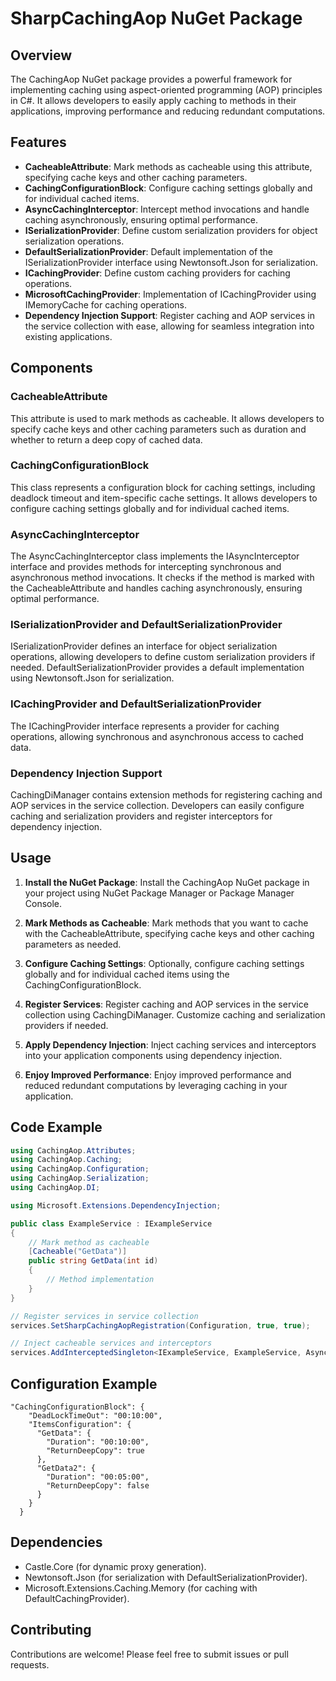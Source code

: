 # SharpCachingAop NuGet Package

## Overview

The CachingAop NuGet package provides a powerful framework for implementing caching using aspect-oriented programming (AOP) principles in C#. It allows developers to easily apply caching to methods in their applications, improving performance and reducing redundant computations.

## Features

- **CacheableAttribute**: Mark methods as cacheable using this attribute, specifying cache keys and other caching parameters.
- **CachingConfigurationBlock**: Configure caching settings globally and for individual cached items.
- **AsyncCachingInterceptor**: Intercept method invocations and handle caching asynchronously, ensuring optimal performance.
- **ISerializationProvider**: Define custom serialization providers for object serialization operations.
- **DefaultSerializationProvider**: Default implementation of the ISerializationProvider interface using Newtonsoft.Json for serialization.
- **ICachingProvider**: Define custom caching providers for caching operations.
- **MicrosoftCachingProvider**: Implementation of ICachingProvider using IMemoryCache for caching operations.
- **Dependency Injection Support**: Register caching and AOP services in the service collection with ease, allowing for seamless integration into existing applications.

## Components

### CacheableAttribute

This attribute is used to mark methods as cacheable. It allows developers to specify cache keys and other caching parameters such as duration and whether to return a deep copy of cached data.

### CachingConfigurationBlock

This class represents a configuration block for caching settings, including deadlock timeout and item-specific cache settings. It allows developers to configure caching settings globally and for individual cached items.

### AsyncCachingInterceptor

The AsyncCachingInterceptor class implements the IAsyncInterceptor interface and provides methods for intercepting synchronous and asynchronous method invocations. It checks if the method is marked with the CacheableAttribute and handles caching asynchronously, ensuring optimal performance.

### ISerializationProvider and DefaultSerializationProvider

ISerializationProvider defines an interface for object serialization operations, allowing developers to define custom serialization providers if needed. DefaultSerializationProvider provides a default implementation using Newtonsoft.Json for serialization.

### ICachingProvider and DefaultSerializationProvider

The ICachingProvider interface represents a provider for caching operations, allowing synchronous and asynchronous access to cached data.

### Dependency Injection Support

CachingDiManager contains extension methods for registering caching and AOP services in the service collection. Developers can easily configure caching and serialization providers and register interceptors for dependency injection.

## Usage

1. **Install the NuGet Package**: Install the CachingAop NuGet package in your project using NuGet Package Manager or Package Manager Console.

2. **Mark Methods as Cacheable**: Mark methods that you want to cache with the CacheableAttribute, specifying cache keys and other caching parameters as needed.

3. **Configure Caching Settings**: Optionally, configure caching settings globally and for individual cached items using the CachingConfigurationBlock.

4. **Register Services**: Register caching and AOP services in the service collection using CachingDiManager. Customize caching and serialization providers if needed.

5. **Apply Dependency Injection**: Inject caching services and interceptors into your application components using dependency injection.

6. **Enjoy Improved Performance**: Enjoy improved performance and reduced redundant computations by leveraging caching in your application.

## Code Example
```csharp
using CachingAop.Attributes;
using CachingAop.Caching;
using CachingAop.Configuration;
using CachingAop.Serialization;
using CachingAop.DI;

using Microsoft.Extensions.DependencyInjection;

public class ExampleService : IExampleService
{
    // Mark method as cacheable
    [Cacheable("GetData")]
    public string GetData(int id)
    {
        // Method implementation
    }   
}

// Register services in service collection
services.SetSharpCachingAopRegistration(Configuration, true, true);

// Inject cacheable services and interceptors
services.AddInterceptedSingleton<IExampleService, ExampleService, AsyncCachingInterceptor>();
```

## Configuration Example
```
"CachingConfigurationBlock": {
    "DeadLockTimeOut": "00:10:00",
    "ItemsConfiguration": {
      "GetData": {
        "Duration": "00:10:00",
        "ReturnDeepCopy": true
      },
      "GetData2": {
        "Duration": "00:05:00",
        "ReturnDeepCopy": false
      }
    }
  }
```


## Dependencies
- Castle.Core (for dynamic proxy generation).
- Newtonsoft.Json (for serialization with DefaultSerializationProvider).
- Microsoft.Extensions.Caching.Memory (for caching with DefaultCachingProvider).
  
## Contributing
Contributions are welcome! Please feel free to submit issues or pull requests.
